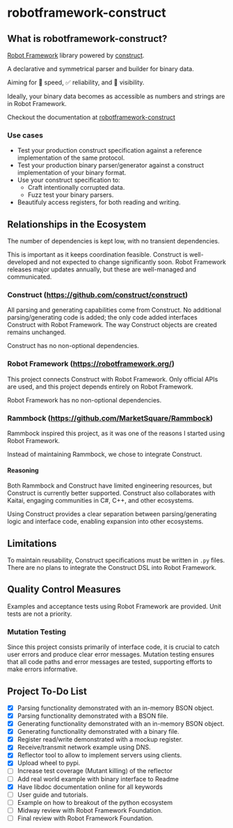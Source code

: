 # robotframework-construct

## What is robotframework-construct?

[Robot Framework](https://robotframework.org) library powered by [construct](https://construct.readthedocs.io/en/latest/).

A declarative and symmetrical parser and builder for binary data.

Aiming for :rocket: speed, :white_check_mark: reliability, and :microscope: visibility.

Ideally, your binary data becomes as accessible as numbers and strings are in Robot Framework.

Checkout the documentation at [robotframework-construct](https://marketsquare.github.io/robotframework-construct/)

### Use cases

- Test your production construct specification against a reference implementation of the same protocol.
- Test your production binary parser/generator against a construct implementation of your binary format.
- Use your construct specification to:
  - Craft intentionally corrupted data.
  - Fuzz test your binary parsers.
- Beautifuly access registers, for both reading and writing.

## Relationships in the Ecosystem

The number of dependencies is kept low, with no transient dependencies.

This is important as it keeps coordination feasible. Construct is well-developed and not expected to change significantly soon. Robot Framework releases major updates annually, but these are well-managed and communicated.

### Construct (https://github.com/construct/construct)

All parsing and generating capabilities come from Construct. No additional parsing/generating code is added; the only code added interfaces Construct with Robot Framework. The way Construct objects are created remains unchanged.

Construct has no non-optional dependencies.

### Robot Framework (https://robotframework.org/)

This project connects Construct with Robot Framework. Only official APIs are used, and this project depends entirely on Robot Framework.

Robot Framework has no non-optional dependencies.

### Rammbock (https://github.com/MarketSquare/Rammbock)

Rammbock inspired this project, as it was one of the reasons I started using Robot Framework.

Instead of maintaining Rammbock, we chose to integrate Construct.

#### Reasoning

Both Rammbock and Construct have limited engineering resources, but Construct is currently better supported. Construct also collaborates with Kaitai, engaging communities in C#, C++, and other ecosystems.

Using Construct provides a clear separation between parsing/generating logic and interface code, enabling expansion into other ecosystems.

## Limitations

To maintain reusability, Construct specifications must be written in `.py` files. There are no plans to integrate the Construct DSL into Robot Framework.

## Quality Control Measures

Examples and acceptance tests using Robot Framework are provided. Unit tests are not a priority.

### Mutation Testing

Since this project consists primarily of interface code, it is crucial to catch user errors and produce clear error messages. Mutation testing ensures that all code paths and error messages are tested, supporting efforts to make errors informative.

## Project To-Do List

- [x] Parsing functionality demonstrated with an in-memory BSON object.
- [x] Parsing functionality demonstrated with a BSON file.
- [x] Generating functionality demonstrated with an in-memory BSON object.
- [x] Generating functionality demonstrated with a binary file.
- [x] Register read/write demonstrated with a mockup register.
- [x] Receive/transmit network example using DNS.
- [x] Reflector tool to allow to implement servers using clients.
- [x] Upload wheel to pypi.
- [ ] Increase test coverage (Mutant killing) of the reflector
- [ ] Add real world example with binary interface to Readme
- [x] Have libdoc documentation online for all keywords
- [ ] User guide and tutorials.
- [ ] Example on how to breakout of the python ecosystem
- [ ] Midway review with Robot Framework Foundation.
- [ ] Final review with Robot Framework Foundation.
